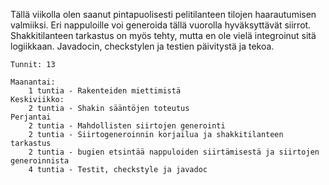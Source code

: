 Tällä viikolla olen saanut pintapuolisesti pelitilanteen tilojen haarautumisen valmiiksi. Eri nappuloille voi generoida tällä vuorolla hyväksyttävät siirrot. Shakkitilanteen tarkastus on myös tehty, mutta en ole vielä integroinut sitä logiikkaan. Javadocin, checkstylen ja testien päivitystä ja tekoa. 

    
    Tunnit: 13

    Maanantai: 
        1 tuntia - Rakenteiden miettimistä
    Keskiviikko: 
        2 tuntia - Shakin sääntöjen toteutus
    Perjantai
        2 tuntia - Mahdollisten siirtojen generointi
        2 tuntia - Siirtogeneroinnin korjailua ja shakkitilanteen tarkastus
        2 tuntia - bugien etsintää nappuloiden siirtämisestä ja siirtojen generoinnista
        4 tuntia - Testit, checkstyle ja javadoc

